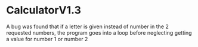 # CalculatorV1.3
 
A bug was found that if a letter is given instead of number in the 2 requested numbers, the program goes into a loop before neglecting getting a value for number 1 or number 2
